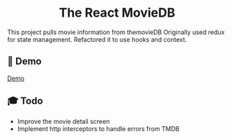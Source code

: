 <h1 align="center">
  The React MovieDB
</h1>

This project pulls movie information from themovieDB
Originally used redux for state management.
Refactored it to use hooks and context.

## 🚀 Demo

[Demo](https://eager-bhabha-e135ee.netlify.com)

## 🎓 Todo

- Improve the movie detail screen
- Implement http interceptors to handle errors from TMDB
